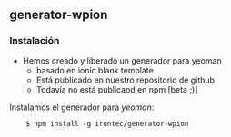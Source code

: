 ## generator-wpion
### Instalación

* Hemos creado y liberado un generador para yeoman
    * basado en ionic blank template
    * Está publicado en nuestro repositorio de github
    * Todavía no está publicaod en npm [beta ;)]

Instalamos el generador para _yeoman_:
```
    $ npm install -g irontec/generator-wpion
```
